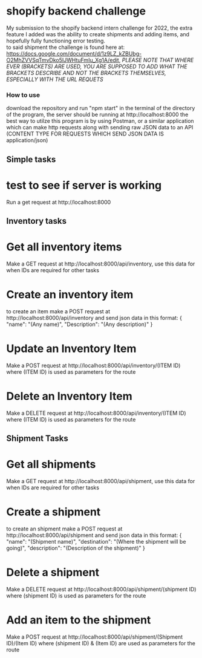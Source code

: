 # shopify backend challenge
 My submission to the shopify backend intern challenge for 2022, the extra feature I added was the ability to create shipments and adding items, and hopefully fully functioning error testing.  
 to said shipment the challenge is found here at: https://docs.google.com/document/d/1z9LZ_kZBUbg-O2MhZVVSqTmvDko5IJWHtuFmIu_Xg1A/edit, *PLEASE NOTE 
 THAT WHERE EVER (BRACKETS) ARE USED, YOU ARE SUPPOSED TO ADD WHAT THE BRACKETS DESCRIBE AND NOT THE BRACKETS THEMSELVES, ESPECIALLY WITH THE URL REQUETS*

### How to use
download the repository and run "npm start" in the terminal of the directory of the program, the server should be running at http://localhost:8000 
the best way to utilze this program is by using Postman, or a similar application which can make http requests along with sending raw JSON data to an 
API (CONTENT TYPE FOR REQUESTS WHICH SEND JSON DATA IS application/json)

## Simple tasks 

# test to see if server is working 
Run a get request at http://localhost:8000

## Inventory tasks 

# Get all inventory items
Make a GET request at http://localhost:8000/api/inventory, use this data for when IDs are required for other tasks

# Create an inventory item
to create an item make a POST request at http://localhost:8000/api/inventory and send json data in this format:
{
    "name": "(Any name)",
    "Description": "(Any description)"
}

 # Update an Inventory Item
 Make a POST request at http://localhost:8000/api/inventory/(ITEM ID) where (ITEM ID) is used as parameters for the route
 
  # Delete an Inventory Item
 Make a DELETE request at http://localhost:8000/api/inventory/(ITEM ID) where (ITEM ID) is used as parameters for the route
 
 ## Shipment Tasks
 
 # Get all shipments
Make a GET request at http://localhost:8000/api/shipment, use this data for when IDs are required for other tasks
 
 # Create a shipment
to create an shipment make a POST request at http://localhost:8000/api/shipment and send json data in this format:
 {
    "name": "(Shipment name)",
    "destination": "(Where the shipment will be going)",
    "description": "(Description of the shipment)"
}

 # Delete a shipment
 Make a DELETE request at http://localhost:8000/api/shipment/(shipment ID) where (shipment ID) is used as parameters for the route
 
 # Add an item to the shipment
 Make a POST request at http://localhost:8000/api/shipment/(Shipment ID)/(Item ID) where (shipment ID) & (Item ID) are used as parameters for the route
 
